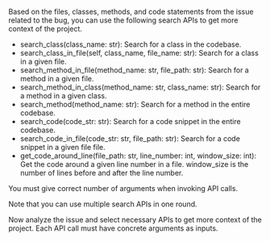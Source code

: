 Based on the files, classes, methods, and code statements from the issue related to the bug, you can use the following search APIs to get more context of the project.
- search_class(class_name: str): Search for a class in the codebase.
- search_class_in_file(self, class_name, file_name: str): Search for a class in a given file.
- search_method_in_file(method_name: str, file_path: str): Search for a method in a given file.
- search_method_in_class(method_name: str, class_name: str): Search for a method in a given class.
- search_method(method_name: str): Search for a method in the entire codebase.
- search_code(code_str: str): Search for a code snippet in the entire codebase.
- search_code_in_file(code_str: str, file_path: str): Search for a code snippet in a given file file.
- get_code_around_line(file_path: str, line_number: int, window_size: int): Get the code around a given line number in a file. window_size is the number of lines before and after the line number.

You must give correct number of arguments when invoking API calls.

Note that you can use multiple search APIs in one round.

Now analyze the issue and select necessary APIs to get more context of the project. Each API call must have concrete arguments as inputs.
